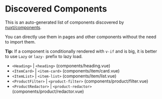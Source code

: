 # Discovered Components

This is an auto-generated list of components discovered by [nuxt/components](https://github.com/nuxt/components).

You can directly use them in pages and other components without the need to import them.

**Tip:** If a component is conditionally rendered with `v-if` and is big, it is better to use `Lazy` or `lazy-` prefix to lazy load.

- `<Heading>` | `<heading>` (components/heading.vue)
- `<ItemCard>` | `<item-card>` (components/item/card.vue)
- `<ItemList>` | `<item-list>` (components/item/list.vue)
- `<ProductFilter>` | `<product-filter>` (components/product/filter.vue)
- `<ProductRedactor>` | `<product-redactor>` (components/product/redactor.vue)
